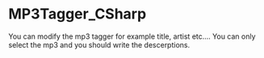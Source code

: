 # MP3Tagger_CSharp

You can modify the mp3 tagger for example title, artist etc....
You can only select the mp3 and you should write the descerptions.
